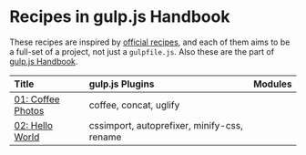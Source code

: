 # Recipes in gulp.js Handbook

These recipes are inspired by [official recipes](https://github.com/gulpjs/gulp/tree/master/docs/recipes), and each of them aims to be a full-set of a project, not just a `gulpfile.js`. Also these are the part of [gulp.js Handbook](https://github.com/cognitom/gulp-handbook/).

Title | gulp.js Plugins | Modules
:-- | :-- | :--
[01: Coffee Photos](01-coffee-photos/) | coffee, concat, uglify | 
[02: Hello World](02-hello-world) | cssimport, autoprefixer, minify-css, rename | 
